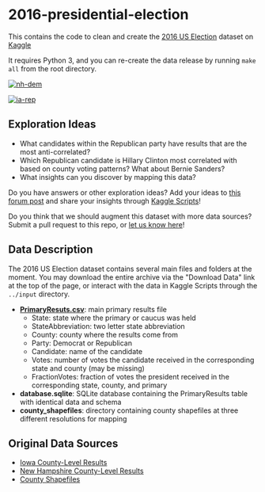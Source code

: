 #  2016-presidential-election

This contains the code to clean and create the [2016 US Election](https://www.kaggle.com/benhamner/2016-us-election) dataset on [Kaggle](https://www.kaggle.com)

It requires Python 3, and you can re-create the data release by running `make all` from the root directory.

[![nh-dem](https://www.kaggle.io/svf/162809/cf105fb56b206d457b5bde1a8e546365/New%20Hampshire_Democrat.png)](https://www.kaggle.com/benhamner/d/benhamner/2016-us-election/new-hampshire-democratic-primary-results)

[![ia-rep](https://www.kaggle.io/svf/162801/87335e996f9415489f5088c670c34f29/Iowa_Republican.png)](https://www.kaggle.com/benhamner/d/benhamner/2016-us-election/iowa-republican-primary-results)

## Exploration Ideas

 - What candidates within the Republican party have results that are the most anti-correlated?
 - Which Republican candidate is Hillary Clinton most correlated with based on county voting patterns? What about Bernie Sanders?
 - What insights can you discover by mapping this data?

Do you have answers or other exploration ideas? Add your ideas to [this forum post](https://www.kaggle.com/forums/f/1078/2016-us-election/t/19071/exploration-ideas) and share your insights through [Kaggle Scripts](https://www.kaggle.com/benhamner/2016-us-election/scripts)!

Do you think that we should augment this dataset with more data sources? Submit a pull request to this repo, or [let us know here](https://www.kaggle.com/forums/f/1078/2016-us-election/t/19072/additional-data-sources)!

## Data Description

The 2016 US Election dataset contains several main files and folders at the moment. You may download the entire archive via the "Download Data" link at the top of the page, or interact with the data in Kaggle Scripts through the `../input` directory.

 - **[PrimaryResuts.csv](https://www.kaggle.com/benhamner/d/benhamner/2016-us-election/primary-results-sample-data)**: main primary results file
   - State: state where the primary or caucus was held
   - StateAbbreviation: two letter state abbreviation
   - County: county where the results come from
   - Party: Democrat or Republican
   - Candidate: name of the candidate
   - Votes: number of votes the candidate received in the corresponding state and county (may be missing)
   - FractionVotes: fraction of votes the president received in the corresponding state, county, and primary
 - **database.sqlite**: SQLite database containing the PrimaryResults table with identical data and schema
 - **county_shapefiles**: directory containing county shapefiles at three different resolutions for mapping

## Original Data Sources

 - [Iowa County-Level Results](http://overflow.solutions/datasets/2016-iowa-caucus-data-sets/)
 - [New Hampshire County-Level Results](https://numeracy.co/projects/2n9KPEk6ShS)
 - [County Shapefiles](https://www.census.gov/geo/maps-data/data/cbf/cbf_counties.html)
